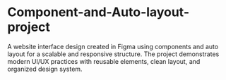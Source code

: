 # Component-and-Auto-layout-project
A website interface design created in Figma using components and auto layout for a scalable and responsive structure. The project demonstrates modern UI/UX practices with reusable elements, clean layout, and organized design system.
